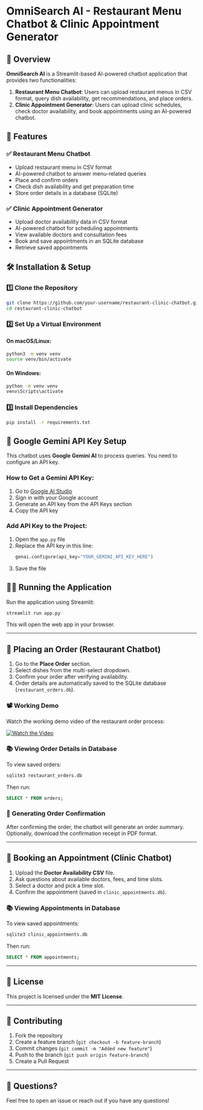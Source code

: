 # OmniSearch AI - Restaurant Menu Chatbot & Clinic Appointment Generator

## 📌 Overview
**OmniSearch AI** is a Streamlit-based AI-powered chatbot application that provides two functionalities:

1. **Restaurant Menu Chatbot**: Users can upload restaurant menus in CSV format, query dish availability, get recommendations, and place orders.
2. **Clinic Appointment Generator**: Users can upload clinic schedules, check doctor availability, and book appointments using an AI-powered chatbot.

## 🚀 Features

### ✅ Restaurant Menu Chatbot
- Upload restaurant menu in CSV format
- AI-powered chatbot to answer menu-related queries
- Place and confirm orders
- Check dish availability and get preparation time
- Store order details in a database (SQLite)

### ✅ Clinic Appointment Generator
- Upload doctor availability data in CSV format
- AI-powered chatbot for scheduling appointments
- View available doctors and consultation fees
- Book and save appointments in an SQLite database
- Retrieve saved appointments

## 🛠 Installation & Setup

### 1️⃣ Clone the Repository
```sh
git clone https://github.com/your-username/restaurant-clinic-chatbot.git
cd restaurant-clinic-chatbot
```

### 2️⃣ Set Up a Virtual Environment
#### On macOS/Linux:
```sh
python3 -m venv venv
source venv/bin/activate
```
#### On Windows:
```sh
python -m venv venv
venv\Scripts\activate
```

### 3️⃣ Install Dependencies
```sh
pip install -r requirements.txt
```

## 🔑 Google Gemini API Key Setup
This chatbot uses **Google Gemini AI** to process queries. You need to configure an API key.

### How to Get a Gemini API Key:
1. Go to [Google AI Studio](https://aistudio.google.com/)
2. Sign in with your Google account
3. Generate an API key from the API Keys section
4. Copy the API key

### Add API Key to the Project:
1. Open the `app.py` file
2. Replace the API key in this line:
   ```python
   genai.configure(api_key="YOUR_GEMINI_API_KEY_HERE")
   ```
3. Save the file

## 🏃‍♂️ Running the Application
Run the application using Streamlit:
```sh
streamlit run app.py
```
This will open the web app in your browser.

---
## 🍲 Placing an Order (Restaurant Chatbot)
1. Go to the **Place Order** section.
2. Select dishes from the multi-select dropdown.
3. Confirm your order after verifying availability.
4. Order details are automatically saved to the SQLite database (`restaurant_orders.db`).

### 📽️ Working Demo
Watch the working demo video of the restaurant order process:

[![Watch the Video](Video)](https://drive.google.com/file/d/1t0bEkN4o1UPFn_f8o7upZ87wzOrLLg10/view?usp=sharing )

### 📚 Viewing Order Details in Database
To view saved orders:
```sh
sqlite3 restaurant_orders.db
```
Then run:
```sql
SELECT * FROM orders;
```

### 📝 Generating Order Confirmation
After confirming the order, the chatbot will generate an order summary. Optionally, download the confirmation receipt in PDF format.

---
## 🏥 Booking an Appointment (Clinic Chatbot)
1. Upload the **Doctor Availability CSV** file.
2. Ask questions about available doctors, fees, and time slots.
3. Select a doctor and pick a time slot.
4. Confirm the appointment (saved in `clinic_appointments.db`).

### 📚 Viewing Appointments in Database
To view saved appointments:
```sh
sqlite3 clinic_appointments.db
```
Then run:
```sql
SELECT * FROM appointments;
```

---
## 📜 License
This project is licensed under the **MIT License**.

---
## 🤝 Contributing
1. Fork the repository
2. Create a feature branch (`git checkout -b feature-branch`)
3. Commit changes (`git commit -m "Added new feature"`)
4. Push to the branch (`git push origin feature-branch`)
5. Create a Pull Request

---
## 💬 Questions?
Feel free to open an issue or reach out if you have any questions!

